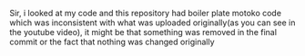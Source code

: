 Sir, i looked at my code and this repository had boiler plate motoko code which was inconsistent with what was uploaded originally(as you can see in the youtube video),
it might be that something was removed in the final commit or the fact that nothing was changed originally
